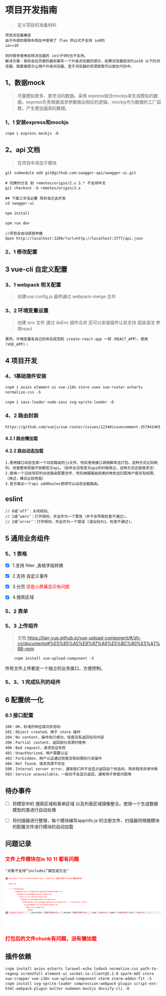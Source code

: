 # 项目开发指南

> 定义项目的准备材料

```
项目浏览器兼容
由于外部的框架布局在中使用了 flex 所以式不支持 ie9的 
ie>=10

同时很多使用双核浏览器的 ie小于9的也不支持。
解决方案：我将会在页面的最前面写一个升级浏览器的提示，如果浏览器检测为ie10 以下的浏览器，就直接提示让用户升级浏览器，至于浏览器的资源部我可以放在代码中。
```



## 1、数据mock

> 尽量模拟更多、更灵活的数据。采用 express结合mockjs来生成模拟的数据，express负责根据请求参数做出相应的逻辑。mockjs作为数据的工厂函数，产生更加逼真的数据。


### 1、1 安装express和mockjs

```
cnpm i express mockjs -D

```

## 2、api 文档

> 在项目中添加子模块

```
git submodule add git@github.com:swagger-api/swagger-ui.git

# 切换你分支 到 remotes/origin/2.x 3.* 不支持中文
git checkout -b remotes/origin/2.x 

## 下面三步没必要 除非自己去开发 
cd swagger-ui

npm install

npm run dev

//项目会自动获取参数
Open http://localhost:3200/?url=http://localhost:3777/api.json
```


### 2、1  修改配置

## 3 vue-cli 自定义配置


### 3、1 webpack 相关配置

> 创建vue.config.js 最终通过 webpack-merge 合并


### 3、2 环境变量设置 

> 创建 env 文件 通过 doEnv 插件合并 还可以安装插件让其支持 高级语法 参照react

```
果然，环境变量有自己的命名规范和 create-react-app 一样（REACT_APP），使用 (VUE_APP)；
```


## 4 项目开发

### 4、1基础插件安装

```
cnpm i axios element-ui vue-i18n store vuex vue-router echarts normalize.css -S

cnpm i sass-loader node-sass svg-sprite-loader -D
```

### 4、2 路由封装

    https://github.com/vuejs/vue-router/issues/1234#issuecomment-357941465


#### 4.2.1 路由懒加载

#### 4.2.2 路由动态加载

```
1.使用接口动态生成一个动态路由的js文件，然后使用接口调用脚本去打包。这种方式比较耗时。但是整体思路不依赖官方api。（前年在没有官方api的时候用过，这种方式还是很灵活）
2.使用一个已经写好的动态路由配置文件，然后根据路由前面的角色去匹配用户是否有权限。（用过，模式比较死板）
3.官方推出一个api addRoutes使得可以动态加载路由。

```


## eslint

```
// 0或’off’：关闭规则。 
// 1或’warn’：打开规则，并且作为一个警告（并不会导致检查不通过）。 
// 2或’error’：打开规则，并且作为一个错误 (退出码为1，检查不通过)。
```



## 5 通用业务组件


### 5、1 表格

- [x]  1.支持 filter ,表格字段转换
- [x]  2.支持 自定义事件
- [x]  3.分页 <font color=red>但是小屏幕显示有问题</font>
- [x]  4.搜索区域


### 5、2 表单


### 5、3 上传组件

> 文档 https://lian-yue.github.io/vue-upload-component/#/zh-cn/documents#%E5%85%A5%E9%97%A8%E5%BC%80%E5%A7%8B-npm

```
    cnpm install vue-upload-component -S
```

所有文件上传都走一个独立的业务接口，方便控制。

### 5、3、1 完成队列的组件


## 6 配置统一化

### 6.1 接口配置


```
200：OK，标准的响应成功状态码
201：Object created，用于 store 操作
204：No content，操作执行成功，但是没有返回任何内容
206：Partial content，返回部分资源时使用
400：Bad request，请求验证失败
401：Unauthorized，用户需要认证
403：Forbidden，用户认证通过但是没有权限执行该操作
404：Not found，请求资源不存在
500：Internal server error，通常我们并不会显示返回这个状态码，除非程序异常中断
503：Service unavailable，一般也不会显示返回，通常用于排查问题用
```

## 待办事件

 - [ ] 将模型中的 搜索区域和表单区域 以及列表区域镜像整合。使用一个生成数据模型的类进行自动处理
 - [ ] 将扫描器进行整理，每个模块编写appinfo.js 的注册文件，扫描器将根据模块的配置文件进行模块的自动加载


## 问题记录

###  <font color=red>文件上传模块在ie 10 11 都有问题  </font>

```
"对象不支持“includes”属性或方法"
```
![iebug](./images/bugUploadFile.png)


###  <font color=red>打包后的文件chunk有问题，没有懒加载  </font>


## 插件依赖

```
cnpm install axios echarts laravel-echo lodash normalize.css path-to-regexp screenfull element-ui socket.io-client@2.2.0 spark-md5 store vue-cropper vue-i18n vue-upload-component xterm xterm-addon-fit -S
cnpm install svg-sprite-loader compression-webpack-plugin script-ext-html-webpack-plugin multer nodemon mockjs docsify-cli -D
```




